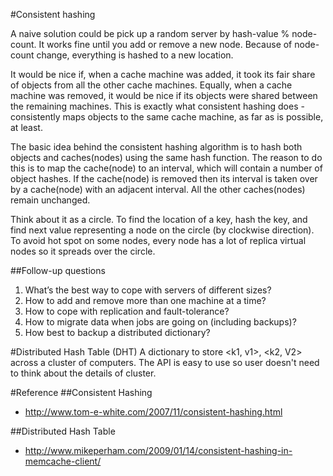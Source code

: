 #Consistent hashing

A naive solution could be pick up a random server by hash-value % node-count. It works fine until you add or remove a new node. Because of node-count change, everything is hashed to a new location.

It would be nice if, when a cache machine was added, it took its fair share of objects from all the other cache machines. Equally, when a cache machine was removed, it would be nice if its objects were shared between the remaining machines. This is exactly what consistent hashing does - consistently maps objects to the same cache machine, as far as is possible, at least.

The basic idea behind the consistent hashing algorithm is to hash both objects and caches(nodes) using the same hash function. The reason to do this is to map the cache(node) to an interval, which will contain a number of object hashes. If the cache(node) is removed then its interval is taken over by a cache(node) with an adjacent interval. All the other caches(nodes) remain unchanged.

Think about it as a circle. To find the location of a key, hash the key, and find next value representing a node on the circle (by clockwise direction). To avoid hot spot on some nodes, every node has a lot of replica virtual nodes so it spreads over the circle.

##Follow-up questions
1. What’s the best way to cope with servers of different sizes?
2. How to add and remove more than one machine at a time?
3. How to cope with replication and fault-tolerance?
4. How to migrate data when jobs are going on (including backups)?
5. How best to backup a distributed dictionary?

#Distributed Hash Table (DHT)
A dictionary to store <k1, v1>, <k2, V2> across a cluster of computers. The API is easy to use so user doesn't need to think about the details of cluster.

#Reference
##Consistent Hashing
* http://www.tom-e-white.com/2007/11/consistent-hashing.html

##Distributed Hash Table
* http://www.mikeperham.com/2009/01/14/consistent-hashing-in-memcache-client/
